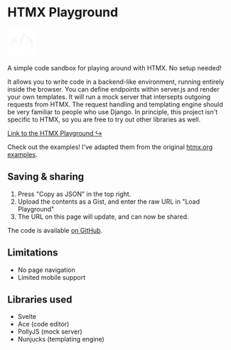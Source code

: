 <h1>HTMX Playground</h1>
<img src="./public/logo_transparent_96.png" alt="HTMX Playground" width="64" height="64">

<p>
    A simple code sandbox for playing around with HTMX. No setup needed!
</p>
<p>
    It allows you to write code in a backend-like environment, running entirely inside the browser. You can define endpoints within server.js and render your own templates. It will run a mock server that intersepts outgoing requests from HTMX. The request handling and templating engine should be very familiar to people who use Django. In principle, this project isn't specific to HTMX, so you are free to try out other libraries as well.
</p>

<a href="https://lassebomh.github.io/htmx-playground">Link to the HTMX Playground ↪</a>

<p>
    Check out the examples! I've adapted them from the original <a href="https://htmx.org/examples/">htmx.org examples</a>.
</p>
<h2>Saving & sharing</h2>
<ol>
    <li>Press "Copy as JSON" in the top right.</li>
    <li>Upload the contents as a Gist, and enter the raw URL in "Load Playground"</li>
    <li>The URL on this page will update, and can now be shared.</li>
</ol>
<p>
    The code is available <a target="_blank" href="https://github.com/lassebomh/htmx-playground">on GitHub</a>.
</p>

<h2>Limitations</h2>
<ul>
    <li>No page navigation</li>
    <li>Limited mobile support</li>
</ul>

<h2>Libraries used</h2>
<ul>
    <li>Svelte</li>
    <li>Ace (code editor)</li>
    <li>PollyJS (mock server)</li>
    <li>Nunjucks (templating engine)</li>
</ul>

